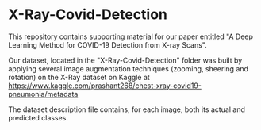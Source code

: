 # X-Ray-Covid-Detection
This repository contains supporting material for our paper entitled "A Deep Learning Method for COVID-19 Detection from X-ray Scans".

Our dataset, located in the "X-Ray-Covid-Detection" folder was built by applying several image augmentation techniques (zooming, sheering and rotation) on the X-Ray dataset on Kaggle at https://www.kaggle.com/prashant268/chest-xray-covid19-pneumonia/metadata

The dataset description file contains, for each image, both its actual and predicted classes.
